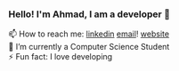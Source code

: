 ### Hello! I'm Ahmad, I am a developer 👋
📫 How to reach me: [linkedin](https://www.linkedin.com/in/ahmadmasud/) [email](mailto:ahmadmasud25@hotmail.com)! [website](https://ahmad-masud.github.io/contact)<br />
🌱 I’m currently a Computer Science Student<br />
⚡ Fun fact: I love developing<br />
